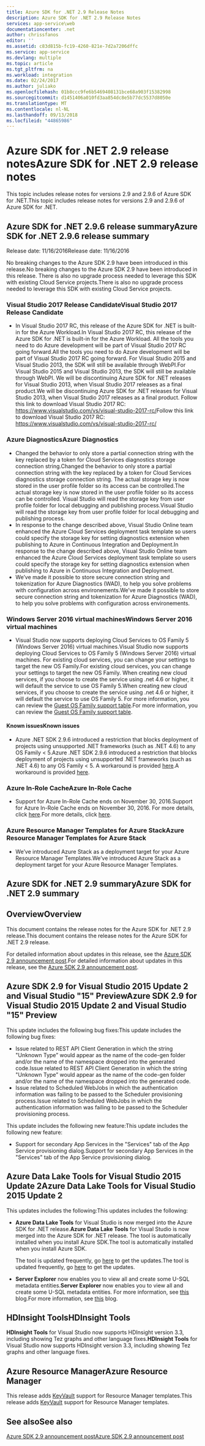 ```yaml
---
title: Azure SDK for .NET 2.9 Release Notes
description: Azure SDK for .NET 2.9 Release Notes
services: app-service\web
documentationcenter: .net
author: chrissfanos
editor: ''
ms.assetid: c83d815b-fc19-4260-821e-7d2a7206dffc
ms.service: app-service
ms.devlang: multiple
ms.topic: article
ms.tgt_pltfrm: na
ms.workload: integration
ms.date: 02/24/2017
ms.author: juliako
ms.openlocfilehash: 01b8ccc9fe6b5469408131bce68a903f15382998
ms.sourcegitcommit: d1451406a010fd3aa854dc8e5b77dc5537d8050e
ms.translationtype: MT
ms.contentlocale: nl-NL
ms.lasthandoff: 09/13/2018
ms.locfileid: "44865986"
---
```

# <a name="azure-sdk-for-net-29-release-notes"></a><span data-ttu-id="169d5-103">Azure SDK for .NET 2.9 release notes</span><span class="sxs-lookup"><span data-stu-id="169d5-103">Azure SDK for .NET 2.9 release notes</span></span>

<span data-ttu-id="169d5-104">This topic includes release notes for versions 2.9 and 2.9.6 of Azure SDK for .NET.</span><span class="sxs-lookup"><span data-stu-id="169d5-104">This topic includes release notes for versions 2.9 and 2.9.6 of Azure SDK for .NET.</span></span>

## <a name="azure-sdk-for-net-296-release-summary"></a><span data-ttu-id="169d5-105">Azure SDK for .NET 2.9.6 release summary</span><span class="sxs-lookup"><span data-stu-id="169d5-105">Azure SDK for .NET 2.9.6 release summary</span></span>

<span data-ttu-id="169d5-106">Release date: 11/16/2016</span><span class="sxs-lookup"><span data-stu-id="169d5-106">Release date: 11/16/2016</span></span>
 
<span data-ttu-id="169d5-107">No breaking changes to the Azure SDK 2.9 have been introduced in this release.</span><span class="sxs-lookup"><span data-stu-id="169d5-107">No breaking changes to the Azure SDK 2.9 have been introduced in this release.</span></span> <span data-ttu-id="169d5-108">There is also no upgrade process needed to leverage this SDK with existing Cloud Service projects.</span><span class="sxs-lookup"><span data-stu-id="169d5-108">There is also no upgrade process needed to leverage this SDK with existing Cloud Service projects.</span></span>

### <a name="visual-studio-2017-release-candidate"></a><span data-ttu-id="169d5-109">Visual Studio 2017 Release Candidate</span><span class="sxs-lookup"><span data-stu-id="169d5-109">Visual Studio 2017 Release Candidate</span></span>

- <span data-ttu-id="169d5-110">In Visual Studio 2017 RC, this release of the Azure SDK for .NET is built-in for the Azure Workload.</span><span class="sxs-lookup"><span data-stu-id="169d5-110">In Visual Studio 2017 RC, this release of the Azure SDK for .NET is built-in for the Azure Workload.</span></span> <span data-ttu-id="169d5-111">All the tools you need to do Azure development will be part of Visual Studio 2017 RC going forward.</span><span class="sxs-lookup"><span data-stu-id="169d5-111">All the tools you need to do Azure development will be part of Visual Studio 2017 RC going forward.</span></span> <span data-ttu-id="169d5-112">For Visual Studio 2015 and Visual Studio 2013, the SDK will still be available through WebPI.</span><span class="sxs-lookup"><span data-stu-id="169d5-112">For Visual Studio 2015 and Visual Studio 2013, the SDK will still be available through WebPI.</span></span> <span data-ttu-id="169d5-113">We will be discontinuing Azure SDK for .NET releases for Visual Studio 2013, when Visual Studio 2017 releases as a final product.</span><span class="sxs-lookup"><span data-stu-id="169d5-113">We will be discontinuing Azure SDK for .NET releases for Visual Studio 2013, when Visual Studio 2017 releases as a final product.</span></span> <span data-ttu-id="169d5-114">Follow this link to download Visual Studio 2017 RC: https://www.visualstudio.com/vs/visual-studio-2017-rc/</span><span class="sxs-lookup"><span data-stu-id="169d5-114">Follow this link to download Visual Studio 2017 RC: https://www.visualstudio.com/vs/visual-studio-2017-rc/</span></span>

### <a name="azure-diagnostics"></a><span data-ttu-id="169d5-115">Azure Diagnostics</span><span class="sxs-lookup"><span data-stu-id="169d5-115">Azure Diagnostics</span></span>

- <span data-ttu-id="169d5-116">Changed the behavior to only store a partial connection string with the key replaced by a token for Cloud Services diagnostics storage connection string.</span><span class="sxs-lookup"><span data-stu-id="169d5-116">Changed the behavior to only store a partial connection string with the key replaced by a token for Cloud Services diagnostics storage connection string.</span></span> <span data-ttu-id="169d5-117">The actual storage key is now stored in the user profile folder so its access can be controlled.</span><span class="sxs-lookup"><span data-stu-id="169d5-117">The actual storage key is now stored in the user profile folder so its access can be controlled.</span></span> <span data-ttu-id="169d5-118">Visual Studio will read the storage key from user profile folder for local debugging and publishing process.</span><span class="sxs-lookup"><span data-stu-id="169d5-118">Visual Studio will read the storage key from user profile folder for local debugging and publishing process.</span></span> 
- <span data-ttu-id="169d5-119">In response to the change described above, Visual Studio Online team enhanced the Azure Cloud Services deployment task template so users could specify the storage key for setting diagnostics extension when publishing to Azure in Continuous Integration and Deployment.</span><span class="sxs-lookup"><span data-stu-id="169d5-119">In response to the change described above, Visual Studio Online team enhanced the Azure Cloud Services deployment task template so users could specify the storage key for setting diagnostics extension when publishing to Azure in Continuous Integration and Deployment.</span></span>
- <span data-ttu-id="169d5-120">We’ve made it possible to store secure connection string and tokenization for Azure Diagnostics (WAD), to help you solve problems with configuration across environements.</span><span class="sxs-lookup"><span data-stu-id="169d5-120">We’ve made it possible to store secure connection string and tokenization for Azure Diagnostics (WAD), to help you solve problems with configuration across environements.</span></span>
 
### <a name="windows-server-2016-virtual-machines"></a><span data-ttu-id="169d5-121">Windows Server 2016 virtual machines</span><span class="sxs-lookup"><span data-stu-id="169d5-121">Windows Server 2016 virtual machines</span></span>

- <span data-ttu-id="169d5-122">Visual Studio now supports deploying Cloud Services to OS Family 5 (Windows Server 2016) virtual machines.</span><span class="sxs-lookup"><span data-stu-id="169d5-122">Visual Studio now supports deploying Cloud Services to OS Family 5 (Windows Server 2016) virtual machines.</span></span> <span data-ttu-id="169d5-123">For existing cloud services, you can change your settings to target the new OS Family.</span><span class="sxs-lookup"><span data-stu-id="169d5-123">For existing cloud services, you can change your settings to target the new OS Family.</span></span> <span data-ttu-id="169d5-124">When creating new cloud services, if you choose to create the service using .net 4.6 or higher, it will default the service to use OS Family 5.</span><span class="sxs-lookup"><span data-stu-id="169d5-124">When creating new cloud services, if you choose to create the service using .net 4.6 or higher, it will default the service to use OS Family 5.</span></span>  <span data-ttu-id="169d5-125">For more information, you can review the [Guest OS Family support table](https://azure.microsoft.com/documentation/articles/cloud-services-guestos-update-matrix/).</span><span class="sxs-lookup"><span data-stu-id="169d5-125">For more information, you can review the [Guest OS Family support table](https://azure.microsoft.com/documentation/articles/cloud-services-guestos-update-matrix/).</span></span>

#### <a name="known-issues"></a><span data-ttu-id="169d5-126">Known issues</span><span class="sxs-lookup"><span data-stu-id="169d5-126">Known issues</span></span>

- <span data-ttu-id="169d5-127">Azure .NET SDK 2.9.6 introduced a restriction that blocks deployment of projects using unsupported .NET frameworks (such as .NET 4.6) to any OS Family < 5.</span><span class="sxs-lookup"><span data-stu-id="169d5-127">Azure .NET SDK 2.9.6 introduced a restriction that blocks deployment of projects using unsupported .NET frameworks (such as .NET 4.6) to any OS Family < 5.</span></span> <span data-ttu-id="169d5-128">A workaround is provided [here](https://github.com/MicrosoftDocs/azure-cloud-services-files/tree/master/Azure%20Targets%20SDK%202.9).</span><span class="sxs-lookup"><span data-stu-id="169d5-128">A workaround is provided [here](https://github.com/MicrosoftDocs/azure-cloud-services-files/tree/master/Azure%20Targets%20SDK%202.9).</span></span>

 
### <a name="azure-in-role-cache"></a><span data-ttu-id="169d5-129">Azure In-Role Cache</span><span class="sxs-lookup"><span data-stu-id="169d5-129">Azure In-Role Cache</span></span> 

- <span data-ttu-id="169d5-130">Support for Azure In-Role Cache ends on November 30, 2016.</span><span class="sxs-lookup"><span data-stu-id="169d5-130">Support for Azure In-Role Cache ends on November 30, 2016.</span></span> <span data-ttu-id="169d5-131">For more details, click [here](https://azure.microsoft.com/blog/azure-managed-cache-and-in-role-cache-services-to-be-retired-on-11-30-2016/).</span><span class="sxs-lookup"><span data-stu-id="169d5-131">For more details, click [here](https://azure.microsoft.com/blog/azure-managed-cache-and-in-role-cache-services-to-be-retired-on-11-30-2016/).</span></span>

### <a name="azure-resource-manager-templates-for-azure-stack"></a><span data-ttu-id="169d5-132">Azure Resource Manager Templates for Azure Stack</span><span class="sxs-lookup"><span data-stu-id="169d5-132">Azure Resource Manager Templates for Azure Stack</span></span>

- <span data-ttu-id="169d5-133">We’ve introduced Azure Stack as a deployment target for your Azure Resource Manager Templates.</span><span class="sxs-lookup"><span data-stu-id="169d5-133">We’ve introduced Azure Stack as a deployment target for your Azure Resource Manager Templates.</span></span>


## <a name="azure-sdk-for-net-29-summary"></a><span data-ttu-id="169d5-134">Azure SDK for .NET 2.9 summary</span><span class="sxs-lookup"><span data-stu-id="169d5-134">Azure SDK for .NET 2.9 summary</span></span>

## <a name="overview"></a><span data-ttu-id="169d5-135">Overview</span><span class="sxs-lookup"><span data-stu-id="169d5-135">Overview</span></span>
<span data-ttu-id="169d5-136">This document contains the release notes for the Azure SDK for .NET 2.9 release.</span><span class="sxs-lookup"><span data-stu-id="169d5-136">This document contains the release notes for the Azure SDK for .NET 2.9 release.</span></span> 

<span data-ttu-id="169d5-137">For detailed information about updates in this release, see the [Azure SDK 2.9 announcement post](https://azure.microsoft.com/blog/announcing-visual-studio-azure-tools-and-sdk-2-9/).</span><span class="sxs-lookup"><span data-stu-id="169d5-137">For detailed information about updates in this release, see the [Azure SDK 2.9 announcement post](https://azure.microsoft.com/blog/announcing-visual-studio-azure-tools-and-sdk-2-9/).</span></span>

## <a name="azure-sdk-29-for-visual-studio-2015-update-2-and-visual-studio-15-preview"></a><span data-ttu-id="169d5-138">Azure SDK 2.9 for Visual Studio 2015 Update 2 and Visual Studio "15" Preview</span><span class="sxs-lookup"><span data-stu-id="169d5-138">Azure SDK 2.9 for Visual Studio 2015 Update 2 and Visual Studio "15" Preview</span></span>
<span data-ttu-id="169d5-139">This update includes the following bug fixes:</span><span class="sxs-lookup"><span data-stu-id="169d5-139">This update includes the following bug fixes:</span></span>

* <span data-ttu-id="169d5-140">Issue related to REST API Client Generation in which the string "Unknown Type” would appear as the name of the code-gen folder and/or the name of the namespace dropped into the generated code.</span><span class="sxs-lookup"><span data-stu-id="169d5-140">Issue related to REST API Client Generation in which the string "Unknown Type” would appear as the name of the code-gen folder and/or the name of the namespace dropped into the generated code.</span></span>
* <span data-ttu-id="169d5-141">Issue related to Scheduled WebJobs in which the authentication information was failing to be passed to the Scheduler provisioning process.</span><span class="sxs-lookup"><span data-stu-id="169d5-141">Issue related to Scheduled WebJobs in which the authentication information was failing to be passed to the Scheduler provisioning process.</span></span>

<span data-ttu-id="169d5-142">This update includes the following new feature:</span><span class="sxs-lookup"><span data-stu-id="169d5-142">This update includes the following new feature:</span></span>

* <span data-ttu-id="169d5-143">Support for secondary App Services in the "Services" tab of the App Service provisioning dialog.</span><span class="sxs-lookup"><span data-stu-id="169d5-143">Support for secondary App Services in the "Services" tab of the App Service provisioning dialog.</span></span> 

## <a name="azure-data-lake-tools-for-visual-studio-2015-update-2"></a><span data-ttu-id="169d5-144">Azure Data Lake Tools for Visual Studio 2015 Update 2</span><span class="sxs-lookup"><span data-stu-id="169d5-144">Azure Data Lake Tools for Visual Studio 2015 Update 2</span></span>
<span data-ttu-id="169d5-145">This updates includes the following:</span><span class="sxs-lookup"><span data-stu-id="169d5-145">This updates includes the following:</span></span>

* <span data-ttu-id="169d5-146">**Azure Data Lake Tools** for Visual Studio is now merged into the Azure SDK for .NET release.</span><span class="sxs-lookup"><span data-stu-id="169d5-146">**Azure Data Lake Tools** for Visual Studio is now merged into the Azure SDK for .NET release.</span></span> <span data-ttu-id="169d5-147">The tool is automatically installed when you install Azure SDK.</span><span class="sxs-lookup"><span data-stu-id="169d5-147">The tool is automatically installed when you install Azure SDK.</span></span> 
  
    <span data-ttu-id="169d5-148">The tool is updated frequently, go [here](http://aka.ms/datalaketool) to get the updates.</span><span class="sxs-lookup"><span data-stu-id="169d5-148">The tool is updated frequently, go [here](http://aka.ms/datalaketool) to get the updates.</span></span>
* <span data-ttu-id="169d5-149">**Server Explorer** now enables you to view all and create some U-SQL metadata entities.</span><span class="sxs-lookup"><span data-stu-id="169d5-149">**Server Explorer** now enables you to view all and create some U-SQL metadata entities.</span></span> <span data-ttu-id="169d5-150">For more information, see [this](https://azure.microsoft.com/documentation/services/data-lake-analytics/) blog.</span><span class="sxs-lookup"><span data-stu-id="169d5-150">For more information, see [this](https://azure.microsoft.com/documentation/services/data-lake-analytics/) blog.</span></span>

## <a name="hdinsight-tools"></a><span data-ttu-id="169d5-151">HDInsight Tools</span><span class="sxs-lookup"><span data-stu-id="169d5-151">HDInsight Tools</span></span>
<span data-ttu-id="169d5-152">**HDInsight Tools** for Visual Studio now supports HDInsight version 3.3, including showing Tez graphs and other language fixes.</span><span class="sxs-lookup"><span data-stu-id="169d5-152">**HDInsight Tools** for Visual Studio now supports HDInsight version 3.3, including showing Tez graphs and other language fixes.</span></span>

## <a name="azure-resource-manager"></a><span data-ttu-id="169d5-153">Azure Resource Manager</span><span class="sxs-lookup"><span data-stu-id="169d5-153">Azure Resource Manager</span></span>
<span data-ttu-id="169d5-154">This release adds [KeyVault](../azure-resource-manager/resource-manager-keyvault-parameter.md) support for Resource Manager templates.</span><span class="sxs-lookup"><span data-stu-id="169d5-154">This release adds [KeyVault](../azure-resource-manager/resource-manager-keyvault-parameter.md) support for Resource Manager templates.</span></span>

## <a name="see-also"></a><span data-ttu-id="169d5-155">See also</span><span class="sxs-lookup"><span data-stu-id="169d5-155">See also</span></span>
[<span data-ttu-id="169d5-156">Azure SDK 2.9 announcement post</span><span class="sxs-lookup"><span data-stu-id="169d5-156">Azure SDK 2.9 announcement post</span></span>](https://azure.microsoft.com/blog/announcing-visual-studio-azure-tools-and-sdk-2-9/)

